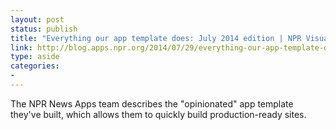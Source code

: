 ```yaml
---
layout: post
status: publish
title: "Everything our app template does: July 2014 edition | NPR Visuals"
link: http://blog.apps.npr.org/2014/07/29/everything-our-app-template-does.html
type: aside
categories:
- 
---
```

The NPR News Apps team describes the "opinionated" app template they've built, which allows them to quickly build production-ready sites.

